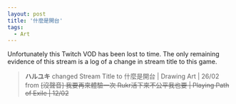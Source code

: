 ```yaml
---
layout: post
title: '什麼是開台'
tags:
  - Art
---
```


Unfortunately this Twitch VOD has been lost to time. The only remaining evidence of this stream is a log of a change in
stream title to this game.

> **ハルユキ** changed Stream Title to 什麼是開台 &#124; Drawing Art &#124; 26/02 from ~~[沒聲音] 我要再來體驗一次 Rukr活下來不公平我也要 &#124; Playing Path of Exile &#124; 12/02~~